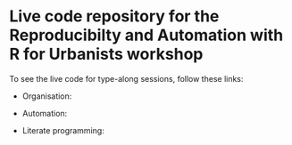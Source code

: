 # Live code repository for the Reproducibilty and Automation with R for Urbanists workshop

To see the live code for type-along sessions, follow these links:

- Organisation:

- Automation:

- Literate programming: